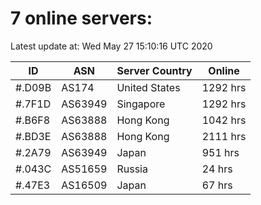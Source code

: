 # 7 online servers:

Latest update at: Wed May 27 15:10:16 UTC 2020

| ID | ASN | Server Country | Online |
| -- | --- | -------------- | ------ |
| #.D09B | AS174 | United States | 1292 hrs |
| #.7F1D | AS63949 | Singapore | 1292 hrs |
| #.B6F8 | AS63888 | Hong Kong | 1042 hrs |
| #.BD3E | AS63888 | Hong Kong | 2111 hrs |
| #.2A79 | AS63949 | Japan | 951 hrs |
| #.043C | AS51659 | Russia | 24 hrs |
| #.47E3 | AS16509 | Japan | 67 hrs |

